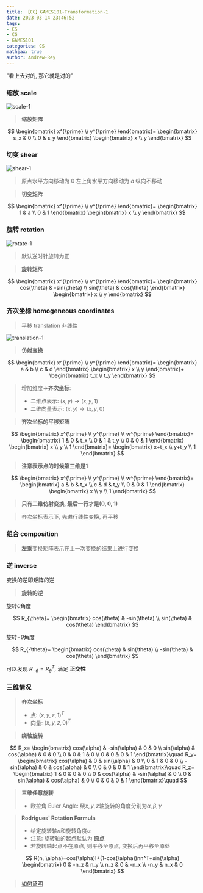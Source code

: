 ```yaml
---
title: 【CG】GAMES101-Transformation-1
date: 2023-03-14 23:46:52
tags: 
- CS
- CG
- GAMES101
categories: CS
mathjax: true
author: Andrew-Rey
---
```


"看上去对的, 那它就是对的"

<!--more-->

### 缩放 scale

![scale-1](scale-1.png)

> **缩放矩阵**

$$
\begin{bmatrix}
    x^{\prime} \\
    y^{\prime}
\end{bmatrix}=
\begin{bmatrix}
    s_x & 0 \\
    0 & s_y
\end{bmatrix}
\begin{bmatrix}
    x \\
    y
\end{bmatrix}
$$

### 切变 shear

![shear-1](shear.png)

> 原点水平方向移动为 $0$
> 左上角水平方向移动为 $a$
> 纵向不移动

> **切变矩阵**

$$
\begin{bmatrix}
    x^{\prime} \\
    y^{\prime}
\end{bmatrix}=
\begin{bmatrix}
    1 & a \\
    0 & 1
\end{bmatrix}
\begin{bmatrix}
    x \\
    y
\end{bmatrix}
$$

### 旋转 rotation

![rotate-1](rotate-1.png)

> 默认逆时针旋转为正

> **旋转矩阵**

$$
\begin{bmatrix}
    x^{\prime} \\
    y^{\prime}
\end{bmatrix}=
\begin{bmatrix}
    cos(\theta) & -sin(\theta) \\
    sin(\theta) & cos(\theta)
\end{bmatrix}
\begin{bmatrix}
    x \\
    y
\end{bmatrix}
$$

### 齐次坐标 homogeneous coordinates

> 平移 translation
> 非线性

![translation-1](translation-1.png)

> **仿射变换**

$$
\begin{bmatrix}
    x^{\prime} \\
    y^{\prime}
\end{bmatrix}=
\begin{bmatrix}
    a & b \\
    c & d
\end{bmatrix}
\begin{bmatrix}
    x \\
    y
\end{bmatrix}+
\begin{bmatrix}
    t_x \\
    t_y
\end{bmatrix}
$$

> 增加维度$\rightarrow$**齐次坐标**:
>
> - 二维点表示: $(x,y)\rightarrow(x,y,1)$
> - 二维向量表示: $(x,y)\rightarrow(x,y,0)$

> **齐次坐标的平移矩阵**

$$
\begin{bmatrix}
    x^{\prime} \\
    y^{\prime} \\
    w^{\prime}
\end{bmatrix}=
\begin{bmatrix}
    1 & 0 & t_x \\
    0 & 1 & t_y \\
    0 & 0 & 1
\end{bmatrix}
\begin{bmatrix}
    x \\
    y \\
    1
\end{bmatrix}=
\begin{bmatrix}
    x+t_x \\
    y+t_y \\
    1
\end{bmatrix}
$$

> **注意表示点的时候第三维是1**

$$
\begin{bmatrix}
    x^{\prime} \\
    y^{\prime} \\
    w^{\prime}
\end{bmatrix}=
\begin{bmatrix}
    a & b & t_x \\
    c & d & t_y \\
    0 & 0 & 1
\end{bmatrix}
\begin{bmatrix}
    x \\
    y \\
    1
\end{bmatrix}
$$

> **只有二维仿射变换, 最后一行才是$(0,0,1)$**

> 齐次坐标表示下, 先进行线性变换, 再平移

### 组合 composition

> **左乘**变换矩阵表示在上一次变换的结果上进行变换

### 逆 inverse

变换的逆即矩阵的逆

> **旋转的逆**

旋转$\theta$角度

$$
R_{\theta}=
\begin{bmatrix}
    cos(\theta) & -sin(\theta) \\
    sin(\theta) & cos(\theta)
\end{bmatrix}
$$

旋转$-\theta$角度

$$
R_{-\theta}=
\begin{bmatrix}
    cos(\theta) & sin(\theta) \\
    -sin(\theta) & cos(\theta)
\end{bmatrix}
$$

可以发现 $R_{-\theta}=R_{\theta}^T$, 满足 **正交性**

### 三维情况

> **齐次坐标**
>
> - 点: $(x,y,z,1)^T$
> - 向量: $(x,y,z,0)^T$

> **绕轴旋转**

$$
R_x=
\begin{bmatrix}
    cos(\alpha) & -sin(\alpha) & 0 & 0 \\
    sin(\alpha) & cos(\alpha) & 0 & 0 \\
    0 & 0 & 1 & 0 \\
    0 & 0 & 0 & 1
\end{bmatrix}\quad
R_y=
\begin{bmatrix}
    cos(\alpha) & 0 & sin(\alpha) & 0 \\
    0 & 1 & 0 & 0 \\
    -sin(\alpha) & 0 & cos(\alpha) & 0 \\
    0 & 0 & 0 & 1
\end{bmatrix}\quad
R_z=
\begin{bmatrix}
    1 & 0 & 0 & 0 \\
    0 & cos(\alpha) & -sin(\alpha) & 0 \\
    0 & sin(\alpha) & cos(\alpha) & 0 \\
    0 & 0 & 0 & 1
\end{bmatrix}\quad
$$

> **三维任意旋转**
>
> - 欧拉角 Euler Angle: 绕$x, y, z$轴旋转的角度分别为$\alpha, \beta, \gamma$

> **Rodrigues' Rotation Formula**
>
> - 给定旋转轴$n$和旋转角度$\alpha$
> - 注意: 旋转轴的起点默认为 **原点**
> - 若旋转轴起点不在原点, 则平移至原点, 变换后再平移至原处

$$
R(n, \alpha)=cos(\alpha)I+(1-cos(\alpha))nn^T+sin(\alpha)
\begin{bmatrix}
    0 & -n_z & n_y \\
    n_z & 0 & -n_x \\
    -n_y & n_x & 0
\end{bmatrix}
$$

> [如何证明](https://en.wikipedia.org/wiki/Rodrigues%27_rotation_formula)

